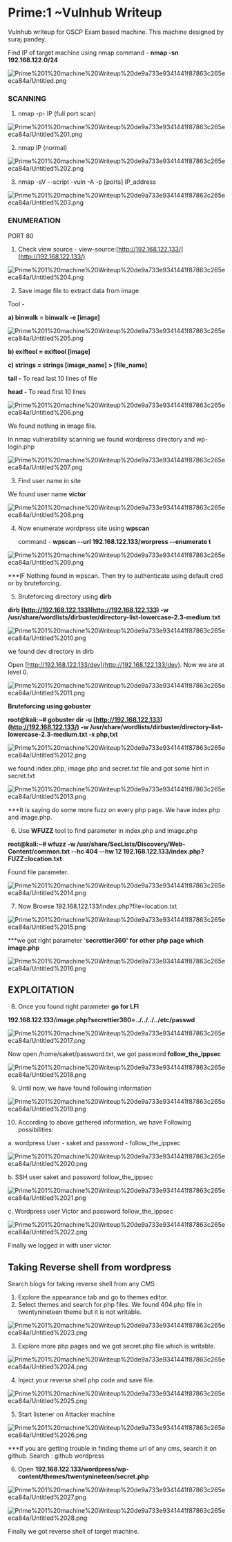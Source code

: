 # Prime:1 ~Vulnhub Writeup
Vulnhub writeup for OSCP Exam based machine. This machine designed by suraj pandey.

Find IP of target machine using nmap command - **nmap -sn 192.168.122.0/24**

![Prime%201%20machine%20Writeup%20de9a733e9341441f87863c265eeca84a/Untitled.png](Prime%201%20machine%20Writeup%20de9a733e9341441f87863c265eeca84a/Untitled.png)

### SCANNING

  1.  nmap -p-  IP (full port scan)

![Prime%201%20machine%20Writeup%20de9a733e9341441f87863c265eeca84a/Untitled%201.png](Prime%201%20machine%20Writeup%20de9a733e9341441f87863c265eeca84a/Untitled%201.png)

  2.  nmap IP (normal)

![Prime%201%20machine%20Writeup%20de9a733e9341441f87863c265eeca84a/Untitled%202.png](Prime%201%20machine%20Writeup%20de9a733e9341441f87863c265eeca84a/Untitled%202.png)

  3.  nmap -sV --script -vuln -A -p [ports] IP_address

![Prime%201%20machine%20Writeup%20de9a733e9341441f87863c265eeca84a/Untitled%203.png](Prime%201%20machine%20Writeup%20de9a733e9341441f87863c265eeca84a/Untitled%203.png)

### ENUMERATION

PORT 80

1. Check view source - view-source:[http://192.168.122.133/](http://192.168.122.133/)

![Prime%201%20machine%20Writeup%20de9a733e9341441f87863c265eeca84a/Untitled%204.png](Prime%201%20machine%20Writeup%20de9a733e9341441f87863c265eeca84a/Untitled%204.png)

2. Save image file to extract data from image

Tool - 

**a) binwalk   =  binwalk -e [image]**

![Prime%201%20machine%20Writeup%20de9a733e9341441f87863c265eeca84a/Untitled%205.png](Prime%201%20machine%20Writeup%20de9a733e9341441f87863c265eeca84a/Untitled%205.png)

**b) exiftool  =  exiftool [image]**

**c) strings  =  strings [image_name] > [file_name]** 

**tail -** To read last 10 lines of file

**head -** To read first 10 lines

![Prime%201%20machine%20Writeup%20de9a733e9341441f87863c265eeca84a/Untitled%206.png](Prime%201%20machine%20Writeup%20de9a733e9341441f87863c265eeca84a/Untitled%206.png)

We found nothing in image file. 

In nmap vulnerability scanning we found wordpress directory and wp-login.php

![Prime%201%20machine%20Writeup%20de9a733e9341441f87863c265eeca84a/Untitled%207.png](Prime%201%20machine%20Writeup%20de9a733e9341441f87863c265eeca84a/Untitled%207.png)

3. Find user name in site

  We found user name **victor**

![Prime%201%20machine%20Writeup%20de9a733e9341441f87863c265eeca84a/Untitled%208.png](Prime%201%20machine%20Writeup%20de9a733e9341441f87863c265eeca84a/Untitled%208.png)

4. Now enumerate wordpress site using **wpscan**

    command - **wpscan --url 192.168.122.133/worpress --enumerate t** 

![Prime%201%20machine%20Writeup%20de9a733e9341441f87863c265eeca84a/Untitled%209.png](Prime%201%20machine%20Writeup%20de9a733e9341441f87863c265eeca84a/Untitled%209.png)

***IF Nothing found in wpscan. Then try to authenticate using default cred or by bruteforcing.

 5. Bruteforcing directory using **dirb**

**dirb [http://192.168.122.133](http://192.168.122.133) -w /usr/share/wordlists/dirbuster/directory-list-lowercase-2.3-medium.txt**

![Prime%201%20machine%20Writeup%20de9a733e9341441f87863c265eeca84a/Untitled%2010.png](Prime%201%20machine%20Writeup%20de9a733e9341441f87863c265eeca84a/Untitled%2010.png)

we found dev directory in dirb

Open [http://192.168.122.133/dev](http://192.168.122.133/dev). Now we are at level 0.

![Prime%201%20machine%20Writeup%20de9a733e9341441f87863c265eeca84a/Untitled%2011.png](Prime%201%20machine%20Writeup%20de9a733e9341441f87863c265eeca84a/Untitled%2011.png)

**Bruteforcing using gobuster**

**root@kali:~# gobuster dir -u [http://192.168.122.133](http://192.168.122.133/) -w /usr/share/wordlists/dirbuster/directory-list-lowercase-2.3-medium.txt -x php,txt**

![Prime%201%20machine%20Writeup%20de9a733e9341441f87863c265eeca84a/Untitled%2012.png](Prime%201%20machine%20Writeup%20de9a733e9341441f87863c265eeca84a/Untitled%2012.png)

we found index.php, image.php and secret.txt file and got some hint in secret.txt

![Prime%201%20machine%20Writeup%20de9a733e9341441f87863c265eeca84a/Untitled%2013.png](Prime%201%20machine%20Writeup%20de9a733e9341441f87863c265eeca84a/Untitled%2013.png)

***It is saying do some more fuzz on every php page. We have index.php and image.php.

6. Use **WFUZZ** tool to find parameter in index.php and image.php

**root@kali:~# wfuzz -w /usr/share/SecLists/Discovery/Web-Content/common.txt --hc 404 --hw 12 192.168.122.133/index.php?FUZZ=location.txt**

Found file parameter.

![Prime%201%20machine%20Writeup%20de9a733e9341441f87863c265eeca84a/Untitled%2014.png](Prime%201%20machine%20Writeup%20de9a733e9341441f87863c265eeca84a/Untitled%2014.png)

7. Now Browse 192.168.122.133/index.php?file=location.txt

![Prime%201%20machine%20Writeup%20de9a733e9341441f87863c265eeca84a/Untitled%2015.png](Prime%201%20machine%20Writeup%20de9a733e9341441f87863c265eeca84a/Untitled%2015.png)

***we got right parameter '**secrettier360' for other php page which image.php**

![Prime%201%20machine%20Writeup%20de9a733e9341441f87863c265eeca84a/Untitled%2016.png](Prime%201%20machine%20Writeup%20de9a733e9341441f87863c265eeca84a/Untitled%2016.png)

## EXPLOITATION

8. Once you found right parameter **go for LFI**

**192.168.122.133/image.php?secrettier360=../../../../etc/passwd**

![Prime%201%20machine%20Writeup%20de9a733e9341441f87863c265eeca84a/Untitled%2017.png](Prime%201%20machine%20Writeup%20de9a733e9341441f87863c265eeca84a/Untitled%2017.png)

Now open /home/saket/password.txt, we got password **follow_the_ippsec**

![Prime%201%20machine%20Writeup%20de9a733e9341441f87863c265eeca84a/Untitled%2018.png](Prime%201%20machine%20Writeup%20de9a733e9341441f87863c265eeca84a/Untitled%2018.png)

9. Until now, we have found following information

![Prime%201%20machine%20Writeup%20de9a733e9341441f87863c265eeca84a/Untitled%2019.png](Prime%201%20machine%20Writeup%20de9a733e9341441f87863c265eeca84a/Untitled%2019.png)

10.  According to above gathered information, we have Following possibilities:

a. wordpress User - saket and password  - follow_the_ippsec

![Prime%201%20machine%20Writeup%20de9a733e9341441f87863c265eeca84a/Untitled%2020.png](Prime%201%20machine%20Writeup%20de9a733e9341441f87863c265eeca84a/Untitled%2020.png)

b. SSH user saket and password follow_the_ippsec

![Prime%201%20machine%20Writeup%20de9a733e9341441f87863c265eeca84a/Untitled%2021.png](Prime%201%20machine%20Writeup%20de9a733e9341441f87863c265eeca84a/Untitled%2021.png)

c. Wordpress user Victor and password follow_the_ippsec

![Prime%201%20machine%20Writeup%20de9a733e9341441f87863c265eeca84a/Untitled%2022.png](Prime%201%20machine%20Writeup%20de9a733e9341441f87863c265eeca84a/Untitled%2022.png)

Finally we logged in with user victor.

## Taking Reverse shell from wordpress

Search blogs for taking reverse shell from any CMS

1. Explore the appearance tab and go to themes editor.
2. Select themes and search for php files. We found 404.php file in twentynineteen theme but it is not writable. 

![Prime%201%20machine%20Writeup%20de9a733e9341441f87863c265eeca84a/Untitled%2023.png](Prime%201%20machine%20Writeup%20de9a733e9341441f87863c265eeca84a/Untitled%2023.png)

3.  Explore more php pages and we got secret.php file which is writable.

![Prime%201%20machine%20Writeup%20de9a733e9341441f87863c265eeca84a/Untitled%2024.png](Prime%201%20machine%20Writeup%20de9a733e9341441f87863c265eeca84a/Untitled%2024.png)

4. Inject your reverse shell php code and save file.

![Prime%201%20machine%20Writeup%20de9a733e9341441f87863c265eeca84a/Untitled%2025.png](Prime%201%20machine%20Writeup%20de9a733e9341441f87863c265eeca84a/Untitled%2025.png)

5. Start listener on Attacker machine 

![Prime%201%20machine%20Writeup%20de9a733e9341441f87863c265eeca84a/Untitled%2026.png](Prime%201%20machine%20Writeup%20de9a733e9341441f87863c265eeca84a/Untitled%2026.png)

***If you are getting trouble in finding theme url of any cms, search it on github. Search : github wordpress

6. Open **192.168.122.133/wordpress/wp-content/themes/twentynineteen/secret.php**

![Prime%201%20machine%20Writeup%20de9a733e9341441f87863c265eeca84a/Untitled%2027.png](Prime%201%20machine%20Writeup%20de9a733e9341441f87863c265eeca84a/Untitled%2027.png)

![Prime%201%20machine%20Writeup%20de9a733e9341441f87863c265eeca84a/Untitled%2028.png](Prime%201%20machine%20Writeup%20de9a733e9341441f87863c265eeca84a/Untitled%2028.png)

Finally we got reverse shell of target machine.
